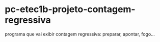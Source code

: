 # pc-etec1b-projeto-contagem-regressiva
programa que vai exibir contagem regressiva: preparar, apontar, fogo...
